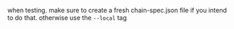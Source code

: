 when testing. make sure to create a fresh chain-spec.json file if you intend to do that. otherwise use the `--local` tag
